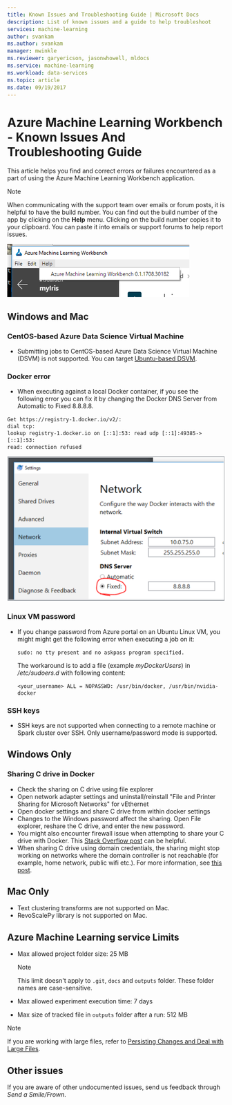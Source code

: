 ```yaml
---
title: Known Issues and Troubleshooting Guide | Microsoft Docs
description: List of known issues and a guide to help troubleshoot 
services: machine-learning
author: svankam
ms.author: svankam
manager: mwinkle
ms.reviewer: garyericson, jasonwhowell, mldocs
ms.service: machine-learning
ms.workload: data-services
ms.topic: article
ms.date: 09/19/2017 
---
```


# Azure Machine Learning Workbench - Known Issues And Troubleshooting Guide 
This article helps you find and correct errors or failures encountered as a part of using the Azure Machine Learning Workbench application. 

> [!NOTE]
> When communicating with the support team over emails or forum posts, it is helpful to have the build number. You can find out the build number of the app by clicking on the **Help** menu. Clicking on the build number copies it to your clipboard. You can paste it into emails or support forums to help report issues.

![check version number](media/known-issues-and-troubleshooting-guide/version.png)

## Windows and Mac
### CentOS-based Azure Data Science Virtual Machine 
* Submitting jobs to CentOS-based Azure Data Science Virtual Machine (DSVM) is not supported. You can target [Ubuntu-based DSVM](https://azuremarketplace.microsoft.com/marketplace/apps/microsoft-ads.linux-data-science-vm-ubuntu).

### Docker error 
* When executing against a local Docker container, if you see the following error you can fix it by changing the Docker DNS Server from Automatic to Fixed 8.8.8.8. 
```
Get https://registry-1.docker.io/v2/: 
dial tcp: 
lookup registry-1.docker.io on [::1]:53: read udp [::1]:49385->[::1]:53: 
read: connection refused
```
![Image](media/known-issues-and-troubleshooting-guide/docker_dns.png)


### Linux VM password 
* If you change password from Azure portal on an Ubuntu Linux VM, you might might get the following error when executing a job on it:
  ```
  sudo: no tty present and no askpass program specified.
  ``` 

  The workaround is to add a file (example _myDockerUsers_) in _/etc/sudoers.d_ with following content:
  ```
  <your_username> ALL = NOPASSWD: /usr/bin/docker, /usr/bin/nvidia-docker
  ```

### SSH keys 
* SSH keys are not supported when connecting to a remote machine or Spark cluster over SSH. Only username/password mode is supported.

## Windows Only 
### Sharing C drive in Docker 
* Check the sharing on C drive using file explorer
* Open network adapter settings and uninstall/reinstall "File and Printer Sharing for Microsoft Networks" for vEthernet
* Open docker settings and share C drive from within docker settings
* Changes to the Windows password affect the sharing. Open File explorer, reshare the C drive, and enter the new password.
* You might also encounter firewall issue when attempting to share your C drive with Docker. This [Stack Overflow post](http://stackoverflow.com/questions/42203488/settings-to-windows-firewall-to-allow-docker-for-windows-to-share-drive/43904051) can be helpful.
* When sharing C drive using domain credentials, the sharing might stop working on networks where the domain controller is not reachable (for example, home network, public wifi etc.). For more information, see [this post](https://blogs.msdn.microsoft.com/stevelasker/2016/06/14/configuring-docker-for-windows-volumes/).



## Mac Only 
* Text clustering transforms are not supported on Mac.
* RevoScalePy library is not supported on Mac.

## Azure Machine Learning service Limits

- Max allowed project folder size: 25 MB
    >[!Note]
    >This limit doesn't apply to `.git`, `docs` and `outputs` folder. These folder names are case-sensitive.

- Max allowed experiment execution time: 7 days
- Max size of tracked file in `outputs` folder after a run: 512 MB 

>[!NOTE]
>If you are working with large files, refer to [Persisting Changes and Deal with Large Files](how-to-read-write-files.md).

## Other issues
If you are aware of other undocumented issues, send us feedback through _Send a Smile/Frown_. 


<!-- Commented-out until we move the script files elsewhere (Gary)
## Remove prior installations of Azure Machine Learning Workbench
When a new release becomes available, Azure Machine Learning Workbench will auto-update on its own replacing your existing local installation. It is usually unnecessary to remove prior installations. However, you can run the following scripts if you'd like to clean up your current install and start fresh: 

* Windows command line: [cleanup_win.cmd](scripts/quick-start-installation/cleanup_win.cmd). 
* Windows PowerShell: [cleanup_win.ps1](scripts/quick-start-installation/cleanup_win.ps1). 
  * Note, you may need to execute "_Set-ExecutionPolicy Unrestricted_" in a privilege-elevated PowerShell window before you can run the downloaded PowerShell script.
* macOS: [cleanup_mac.sh](scripts/quick-start-installation/cleanup_mac.sh)
  * You may need to execute `_chmod a+x ./cleanup_mac.sh_` before you can run the downloaded script.

>Note: to run these clean-up scripts, you might need elevated privileges. Also, these scripts will not delete your existing projects.
-->


